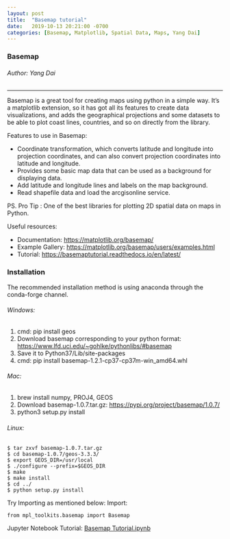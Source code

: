 ```yaml
---
layout: post
title:  "Basemap tutorial"
date:   2019-10-13 20:21:00 -0700
categories: [Basemap, Matplotlib, Spatial Data, Maps, Yang Dai]
---
```


### Basemap
###### Author: Yang Dai
---------------------------------------------------
Basemap is a great tool for creating maps using python in a simple way. It’s a matplotlib extension, so it has got all its features to create data visualizations, and adds the geographical projections and some datasets to be able to plot coast lines, countries, and so on directly from the library.

Features to use in Basemap:

* Coordinate transformation, which converts latitude and longitude into projection
coordinates, and can also convert projection coordinates into latitude and
longitude.
* Provides some basic map data that can be used as a background for displaying
data.
* Add latitude and longitude lines and labels on the map background.
* Read shapefile data and load the arcgisonline service.

PS. Pro Tip : One of the best libraries for plotting 2D spatial data on maps in Python.

Useful resources:
* Documentation: https://matplotlib.org/basemap/
* Example Gallery: https://matplotlib.org/basemap/users/examples.html
* Tutorial: https://basemaptutorial.readthedocs.io/en/latest/

### Installation
The recommended installation method is using anaconda through the conda-forge channel.

###### Windows:
1. cmd: pip install geos
2. Download basemap corresponding to your python format:
https://www.lfd.uci.edu/~gohlke/pythonlibs/#basemap
3. Save it to Python37/Lib/site-packages
4. cmd: pip install basemap-1.2.1-cp37-cp37m-win_amd64.whl

###### Mac:
1.	brew install numpy, PROJ4, GEOS
2.	Download basemap-1.0.7.tar.gz: https://pypi.org/project/basemap/1.0.7/
3.	python3 setup.py install

###### Linux:
```
$ tar zxvf basemap-1.0.7.tar.gz
$ cd basemap-1.0.7/geos-3.3.3/
$ export GEOS_DIR=/usr/local
$ ./configure --prefix=$GEOS_DIR
$ make
$ make install
$ cd ../
$ python setup.py install
```
Try Importing as mentioned below:
Import:
```
from mpl_toolkits.basemap import Basemap
```
Jupyter Notebook Tutorial:
[Basemap Tutorial.ipynb](https://nbviewer.jupyter.org/github/ckids/Jupyter-notebooks/blob/master/Basemap%20Tutorial.ipynb)

